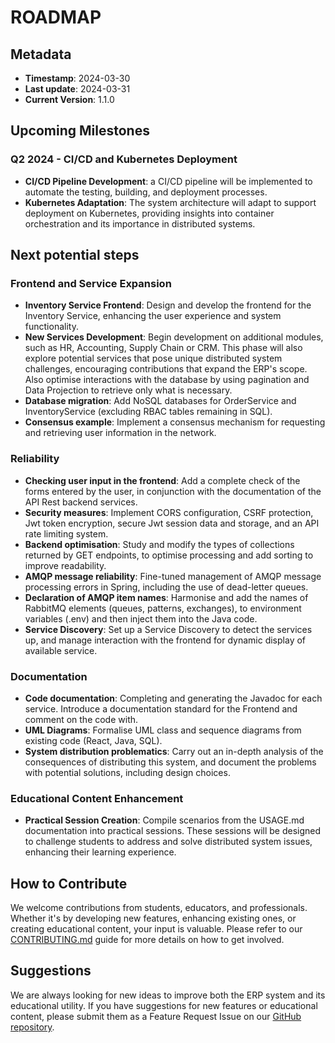 # ROADMAP

## Metadata
- **Timestamp**: 2024-03-30
- **Last update**: 2024-03-31
- **Current Version**: 1.1.0

## Upcoming Milestones

### Q2 2024 - CI/CD and Kubernetes Deployment

- **CI/CD Pipeline Development**: a CI/CD pipeline will be implemented to automate the testing, 
  building, and deployment processes.
- **Kubernetes Adaptation**: The system architecture will adapt to support deployment on Kubernetes, 
  providing insights into container orchestration and its importance in distributed systems.

## Next potential steps

### Frontend and Service Expansion

- **Inventory Service Frontend**: Design and develop the frontend for the Inventory Service, 
  enhancing the user experience and system functionality.
- **New Services Development**: Begin development on additional modules, such as HR, Accounting, Supply Chain or CRM. 
  This phase will also explore potential services that pose unique distributed system challenges, 
  encouraging contributions that expand the ERP's scope.
  Also optimise interactions with the database by using pagination and Data Projection to retrieve only what is necessary.
- **Database migration**: Add NoSQL databases for OrderService and InventoryService (excluding RBAC tables remaining in SQL).
- **Consensus example**: Implement a consensus mechanism for requesting and retrieving user information in the network.

### Reliability

- **Checking user input in the frontend**: Add a complete check of the forms entered by the user,
  in conjunction with the documentation of the API Rest backend services.
- **Security measures**: Implement CORS configuration, CSRF protection, Jwt token encryption,
  secure Jwt session data and storage, and an API rate limiting system.
- **Backend optimisation**: Study and modify the types of collections returned by GET endpoints, 
  to optimise processing and add sorting to improve readability.
- **AMQP message reliability**: Fine-tuned management of AMQP message processing errors in Spring, 
  including the use of dead-letter queues.
- **Declaration of AMQP item names**: Harmonise and add the names of RabbitMQ elements (queues, patterns, exchanges), 
  to environment variables (.env) and then inject them into the Java code.
- **Service Discovery**: Set up a Service Discovery to detect the services up, 
  and manage interaction with the frontend for dynamic display of available service.

### Documentation

- **Code documentation**: Completing and generating the Javadoc for each service. 
  Introduce a documentation standard for the Frontend and comment on the code with.
- **UML Diagrams**: Formalise UML class and sequence diagrams from existing code (React, Java, SQL).
- **System distribution problematics**: Carry out an in-depth analysis of the consequences of distributing this system, 
  and document the problems with potential solutions, including design choices.

### Educational Content Enhancement

- **Practical Session Creation**: Compile scenarios from the USAGE.md documentation into practical sessions. 
  These sessions will be designed to challenge students to address and solve distributed system issues, 
  enhancing their learning experience.

## How to Contribute

We welcome contributions from students, educators, and professionals. Whether it's by developing new features, 
enhancing existing ones, or creating educational content, your input is valuable. 
Please refer to our [CONTRIBUTING.md](./docs/contributing/CONTRIBUTING.md) guide for more details on how to get involved.

## Suggestions

We are always looking for new ideas to improve both the ERP system and its educational utility. 
If you have suggestions for new features or educational content, please submit them as a Feature Request Issue on our [GitHub repository](https://github.com/PROCOM-ERP/IMT-3A-PROCOM-ERP/issues).
